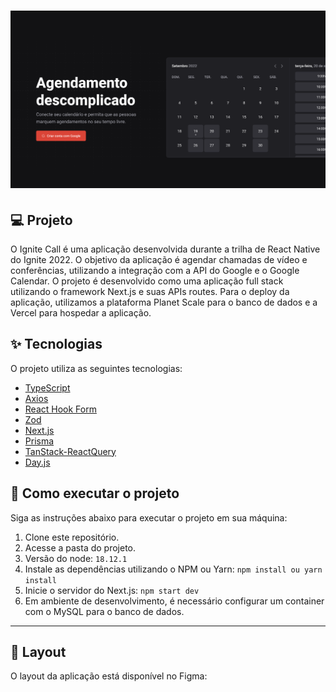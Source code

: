 <h1>
  <img alt="Aplicação de agendamento de chamadas de vídeo conferência integrado com API do Google e o Calendar" title="Ignite Call" src='public/capa.png' />
</h1>

## 💻 Projeto

O Ignite Call é uma aplicação desenvolvida durante a trilha de React Native do Ignite 2022. O objetivo da aplicação é agendar chamadas de vídeo e conferências, utilizando a integração com a API do Google e o Google Calendar. O projeto é desenvolvido como uma aplicação full stack utilizando o framework Next.js e suas APIs routes. Para o deploy da aplicação, utilizamos a plataforma Planet Scale para o banco de dados e a Vercel para hospedar a aplicação.

## ✨ Tecnologias

O projeto utiliza as seguintes tecnologias:

- [TypeScript](https://www.typescriptlang.org/)
- [Axios](https://axios-http.com/docs/intro)
- [React Hook Form](https://react-hook-form.com/)
- [Zod](https://github.com/colinhacks/zod)
- [Next.js](https://nextjs.org/)
- [Prisma](https://www.prisma.io/)
- [TanStack-ReactQuery](https://tanstack.com/query/v4)
- [Day.js](https://day.js.org/)

## 🚀 Como executar o projeto

Siga as instruções abaixo para executar o projeto em sua máquina:

1. Clone este repositório.
2. Acesse a pasta do projeto.
4. Versão do node: `18.12.1` 
4. Instale as dependências utilizando o NPM ou Yarn: `npm install ou yarn install`
5. Inicie o servidor do Next.js: `npm start dev`
6. Em ambiente de desenvolvimento, é necessário configurar um container com o MySQL para o banco de dados.

---

## 🎨 Layout

O layout da aplicação está disponível no Figma:

<a href="https://www.figma.com/file/xhB5PHkfI8W0EkY17dZTHG/Ignite-Call-(Community)?node-id=0%3A1&t=nh6JZbJXmAD9AEwF-1">
<img alt="" src="https://img.shields.io/badge/Acessar%20Layout%20-Figma-%2304D361">
</a>
